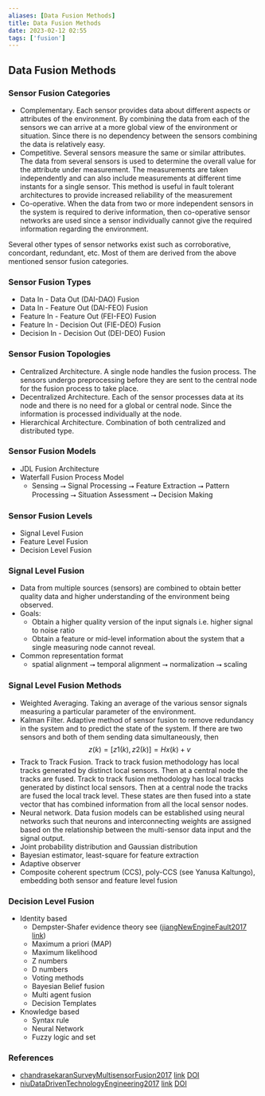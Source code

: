```yaml
---
aliases: [Data Fusion Methods]
title: Data Fusion Methods
date: 2023-02-12 02:55
tags: ['fusion']
---
```


## Data Fusion Methods

### Sensor Fusion Categories

- Complementary. Each sensor provides data about different aspects or attributes of the environment. By combining the data from each of the sensors we can arrive at a more global view of the environment or situation. Since there is no dependency between the sensors combining the data is relatively easy.
- Competitive. Several sensors measure the same or similar attributes. The data from several sensors is used to determine the overall value for the attribute under measurement. The measurements are taken independently and can also include measurements at different time instants for a single sensor. This method is useful in fault tolerant architectures to provide increased reliability of the measurement
- Co-operative. When the data from two or more independent sensors in the system is required to derive information, then co-operative sensor networks are used since a sensor individually cannot give the required information regarding the environment.

Several other types of sensor networks exist such as corroborative, concordant, redundant, etc. Most of them are derived from the above mentioned sensor fusion categories.

### Sensor Fusion Types

- Data In - Data Out (DAI-DAO) Fusion
- Data In - Feature Out (DAI-FEO) Fusion
- Feature In - Feature Out (FEI-FEO) Fusion
- Feature In - Decision Out (FIE-DEO) Fusion
- Decision In - Decision Out (DEI-DEO) Fusion

### Sensor Fusion Topologies

- Centralized Architecture. A single node handles the fusion process. The sensors undergo preprocessing before they are sent to the central node for the fusion process to take place.
- Decentralized Architecture. Each of the sensor processes data at its node and there is no need for a global or central node. Since the information is processed individually at the node.
- Hierarchical Architecture. Combination of both centralized and distributed type.

### Sensor Fusion Models

- JDL Fusion Architecture
- Waterfall Fusion Process Model
  - Sensing ⭢ Signal Processing ⭢ Feature Extraction ⭢ Pattern Processing ⭢ Situation Assessment ⭢ Decision Making

### Sensor Fusion Levels

- Signal Level Fusion
- Feature Level Fusion
- Decision Level Fusion

### Signal Level Fusion

- Data from multiple sources (sensors) are combined to obtain better quality data and higher understanding of the environment being observed.
- Goals:
  - Obtain a higher quality version of the input signals i.e. higher signal to noise ratio
  - Obtain a feature or mid-level information about the system that a single measuring node cannot reveal.
- Common representation format
  - spatial alignment ⭢ temporal alignment ⭢ normalization ⭢ scaling

### Signal Level Fusion Methods

- Weighted Averaging. Taking an average of the various sensor signals measuring a particular parameter of the environment.
- Kalman Filter. Adaptive method of sensor fusion to remove redundancy in the system and to predict the state of the system. If there are two sensors and both of them sending data simultaneously, then $$ z(k) = [z1(k), z2(k)] = Hx(k)+v $$
- Track to Track Fusion. Track to track fusion methodology has local tracks generated by distinct local sensors. Then at a central node the tracks are fused. Track to track fusion methodology has local tracks generated by distinct local sensors. Then at a central node the tracks are fused the local track level. These states are then fused into a state vector that has combined information from all the local sensor nodes.
- Neural network. Data fusion models can be established using neural networks such that neurons and interconnecting weights are assigned based on the relationship between the multi-sensor data input and the signal output.
- Joint probability distribution and Gaussian distribution
- Bayesian estimator, least-square for feature extraction
- Adaptive observer
- Composite coherent spectrum (CCS), poly-CCS (see Yanusa Kaltungo), embedding both sensor and feature level fusion

### Decision Level Fusion

- Identity based
  - Dempster-Shafer evidence theory see ([jiangNewEngineFault2017](zotero://select/library/items/EJX4SEP4) [link](https://www.mdpi.com/2076-3417/7/3/280))
  - Maximum a priori (MAP)
  - Maximum likelihood
  - Z numbers
  - D numbers
  - Voting methods
  - Bayesian Belief fusion
  - Multi agent fusion
  - Decision Templates
- Knowledge based
  - Syntax rule
  - Neural Network
  - Fuzzy logic and set

### References

- [chandrasekaranSurveyMultisensorFusion2017](zotero://select/library/items/AIISJC8G) [link]() [DOI](https://doi.org/10.1109/SECON.2017.7925311)
- [niuDataDrivenTechnologyEngineering2017](zotero://select/library/items/AQ6U3GGX) [link](http://link.springer.com/10.1007/978-981-10-2032-2) [DOI](https://doi.org/)
